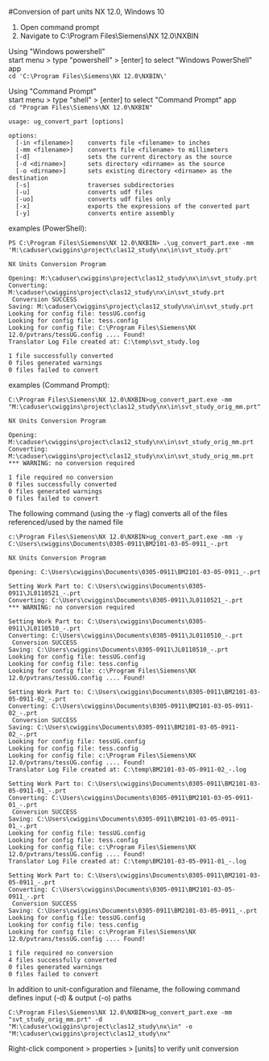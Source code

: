 #Conversion of part units
NX 12.0, Windows 10

1. Open command prompt  
2. Navigate to C:\Program Files\Siemens\NX 12.0\NXBIN

Using "Windows powershell"  
start menu > type "powershell" > [enter] to select "Windows PowerShell" app  
`cd 'C:\Program Files\Siemens\NX 12.0\NXBIN\'`

Using "Command Prompt"  
start menu > type "shell" > [enter] to select "Command Prompt" app  
`cd "Program Files\Siemens\NX 12.0\NXBIN"`

```
usage: ug_convert_part [options]

options:
  [-in <filename>]    converts file <filename> to inches
  [-mm <filename>]    converts file <filename> to millimeters
  [-d]                sets the current directory as the source
  [-d <dirname>]      sets directory <dirname> as the source
  [-o <dirname>]      sets existing directory <dirname> as the destination
  [-s]                traverses subdirectories
  [-u]                converts udf files
  [-uo]               converts udf files only
  [-x]                exports the expressions of the converted part
  [-y]                converts entire assembly
```

examples (PowerShell):
```
PS C:\Program Files\Siemens\NX 12.0\NXBIN> .\ug_convert_part.exe -mm 'M:\caduser\cwiggins\project\clas12_study\nx\in\svt_study.prt'

NX Units Conversion Program

Opening: M:\caduser\cwiggins\project\clas12_study\nx\in\svt_study.prt
Converting: M:\caduser\cwiggins\project\clas12_study\nx\in\svt_study.prt
 Conversion SUCCESS
Saving: M:\caduser\cwiggins\project\clas12_study\nx\in\svt_study.prt
Looking for config file: tessUG.config
Looking for config file: tess.config
Looking for config file: C:\Program Files\Siemens\NX 12.0/pvtrans/tessUG.config .... Found!
Translator Log File created at: C:\temp\svt_study.log

1 file successfully converted
0 files generated warnings
0 files failed to convert
```

examples (Command Prompt):
```
C:\Program Files\Siemens\NX 12.0\NXBIN>ug_convert_part.exe -mm "M:\caduser\cwiggins\project\clas12_study\nx\in\svt_study_orig_mm.prt"

NX Units Conversion Program

Opening: M:\caduser\cwiggins\project\clas12_study\nx\in\svt_study_orig_mm.prt
Converting: M:\caduser\cwiggins\project\clas12_study\nx\in\svt_study_orig_mm.prt
*** WARNING: no conversion required

1 file required no conversion
0 files successfully converted
0 files generated warnings
0 files failed to convert
```
The following command (using the -y flag) converts all of the files referenced/used by the named file
```
c:\Program Files\Siemens\NX 12.0\NXBIN>ug_convert_part.exe -mm -y C:\Users\cwiggins\Documents\0305-0911\BM2101-03-05-0911_-.prt

NX Units Conversion Program

Opening: C:\Users\cwiggins\Documents\0305-0911\BM2101-03-05-0911_-.prt

Setting Work Part to: C:\Users\cwiggins\Documents\0305-0911\JL0110521_-.prt
Converting: C:\Users\cwiggins\Documents\0305-0911\JL0110521_-.prt
*** WARNING: no conversion required

Setting Work Part to: C:\Users\cwiggins\Documents\0305-0911\JL0110510_-.prt
Converting: C:\Users\cwiggins\Documents\0305-0911\JL0110510_-.prt
 Conversion SUCCESS
Saving: C:\Users\cwiggins\Documents\0305-0911\JL0110510_-.prt
Looking for config file: tessUG.config
Looking for config file: tess.config
Looking for config file: c:\Program Files\Siemens\NX 12.0/pvtrans/tessUG.config .... Found!

Setting Work Part to: C:\Users\cwiggins\Documents\0305-0911\BM2101-03-05-0911-02_-.prt
Converting: C:\Users\cwiggins\Documents\0305-0911\BM2101-03-05-0911-02_-.prt
 Conversion SUCCESS
Saving: C:\Users\cwiggins\Documents\0305-0911\BM2101-03-05-0911-02_-.prt
Looking for config file: tessUG.config
Looking for config file: tess.config
Looking for config file: c:\Program Files\Siemens\NX 12.0/pvtrans/tessUG.config .... Found!
Translator Log File created at: C:\temp\BM2101-03-05-0911-02_-.log

Setting Work Part to: C:\Users\cwiggins\Documents\0305-0911\BM2101-03-05-0911-01_-.prt
Converting: C:\Users\cwiggins\Documents\0305-0911\BM2101-03-05-0911-01_-.prt
 Conversion SUCCESS
Saving: C:\Users\cwiggins\Documents\0305-0911\BM2101-03-05-0911-01_-.prt
Looking for config file: tessUG.config
Looking for config file: tess.config
Looking for config file: c:\Program Files\Siemens\NX 12.0/pvtrans/tessUG.config .... Found!
Translator Log File created at: C:\temp\BM2101-03-05-0911-01_-.log

Setting Work Part to: C:\Users\cwiggins\Documents\0305-0911\BM2101-03-05-0911_-.prt
Converting: C:\Users\cwiggins\Documents\0305-0911\BM2101-03-05-0911_-.prt
 Conversion SUCCESS
Saving: C:\Users\cwiggins\Documents\0305-0911\BM2101-03-05-0911_-.prt
Looking for config file: tessUG.config
Looking for config file: tess.config
Looking for config file: c:\Program Files\Siemens\NX 12.0/pvtrans/tessUG.config .... Found!

1 file required no conversion
4 files successfully converted
0 files generated warnings
0 files failed to convert
```
In addition to unit-configuration and filename, the following command defines input (-d) & output (-o) paths
```
C:\Program Files\Siemens\NX 12.0\NXBIN>ug_convert_part.exe -mm "svt_study_orig_mm.prt" -d "M:\caduser\cwiggins\project\clas12_study\nx\in" -o "M:\caduser\cwiggins\project\clas12_study\nx"
```

Right-click component > properties > [units] to verify unit conversion
